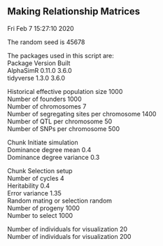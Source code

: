 ## Making Relationship Matrices  
  
Fri Feb  7 15:27:10 2020  
  
The random seed is 45678  
  
The packages used in this script are:  
Package	Version	Built  
AlphaSimR	0.11.0	3.6.0  
tidyverse	1.3.0	3.6.0  
  
Historical effective population size  1000  
Number of founders  1000  
Number of chromosomes  7  
Number of segregating sites per chromosome 1400  
Number of QTL per chromosome 50  
Number of SNPs per chromosome 500  
  
Chunk Initiate simulation  
Dominance degree mean 0.4  
Dominance degree variance 0.3  
  
  
Chunk Selection setup  
Number of cycles 4  
Heritability 0.4  
Error variance 1.35  
Random mating or selection random  
Number of progeny 1000  
Number to select 1000  
  
Number of individuals for visualization  20  
Number of individuals for visualization  200  
  
